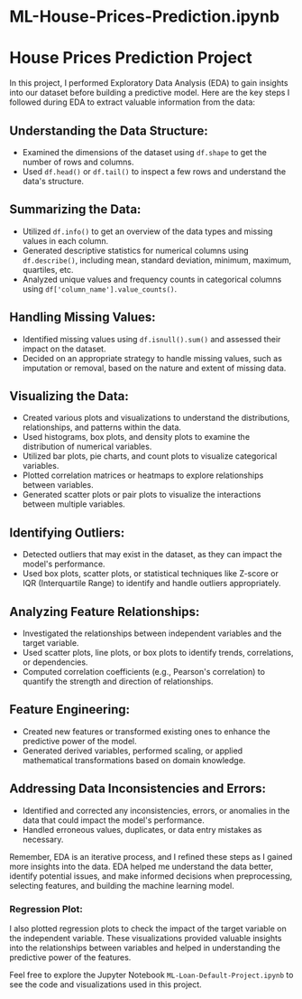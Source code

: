 # ML-House-Prices-Prediction.ipynb

# House Prices Prediction Project

In this project, I performed Exploratory Data Analysis (EDA) to gain insights into our dataset before building a predictive model. Here are the key steps I followed during EDA to extract valuable information from the data:

## Understanding the Data Structure:

- Examined the dimensions of the dataset using `df.shape` to get the number of rows and columns.
- Used `df.head()` or `df.tail()` to inspect a few rows and understand the data's structure.

## Summarizing the Data:

- Utilized `df.info()` to get an overview of the data types and missing values in each column.
- Generated descriptive statistics for numerical columns using `df.describe()`, including mean, standard deviation, minimum, maximum, quartiles, etc.
- Analyzed unique values and frequency counts in categorical columns using `df['column_name'].value_counts()`.

## Handling Missing Values:

- Identified missing values using `df.isnull().sum()` and assessed their impact on the dataset.
- Decided on an appropriate strategy to handle missing values, such as imputation or removal, based on the nature and extent of missing data.

## Visualizing the Data:

- Created various plots and visualizations to understand the distributions, relationships, and patterns within the data.
- Used histograms, box plots, and density plots to examine the distribution of numerical variables.
- Utilized bar plots, pie charts, and count plots to visualize categorical variables.
- Plotted correlation matrices or heatmaps to explore relationships between variables.
- Generated scatter plots or pair plots to visualize the interactions between multiple variables.

## Identifying Outliers:

- Detected outliers that may exist in the dataset, as they can impact the model's performance.
- Used box plots, scatter plots, or statistical techniques like Z-score or IQR (Interquartile Range) to identify and handle outliers appropriately.

## Analyzing Feature Relationships:

- Investigated the relationships between independent variables and the target variable.
- Used scatter plots, line plots, or box plots to identify trends, correlations, or dependencies.
- Computed correlation coefficients (e.g., Pearson's correlation) to quantify the strength and direction of relationships.

## Feature Engineering:

- Created new features or transformed existing ones to enhance the predictive power of the model.
- Generated derived variables, performed scaling, or applied mathematical transformations based on domain knowledge.

## Addressing Data Inconsistencies and Errors:

- Identified and corrected any inconsistencies, errors, or anomalies in the data that could impact the model's performance.
- Handled erroneous values, duplicates, or data entry mistakes as necessary.

Remember, EDA is an iterative process, and I refined these steps as I gained more insights into the data. EDA helped me understand the data better, identify potential issues, and make informed decisions when preprocessing, selecting features, and building the machine learning model.

### Regression Plot:

I also plotted regression plots to check the impact of the target variable on the independent variable. These visualizations provided valuable insights into the relationships between variables and helped in understanding the predictive power of the features.

Feel free to explore the Jupyter Notebook `ML-Loan-Default-Project.ipynb` to see the code and visualizations used in this project.
